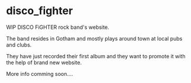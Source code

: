 # disco_fighter

WIP DISCO FiGHTER rock band's website.

The band resides in Gotham and mostly plays around town at local pubs and clubs.

They have just recorded their first album and they want to promote it with the help of brand new website.

More info comming soon....
